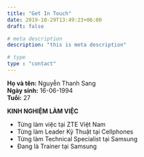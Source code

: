 ```yaml
---
title: "Get In Touch"
date: 2019-10-29T13:49:23+06:00
draft: false

# meta description
description: "this is meta description"

# type
type : "contact"
---
```


**Họ và tên:** Nguyễn Thanh Sang  
**Ngày sinh:** 16-06-1994  
**Tuổi:** 27  

**KINH NGHIỆM LÀM VIỆC**  
* Từng làm việc tại ZTE Việt Nam  
* Từng làm Leader Kỹ Thuật tại Cellphones  
* Từng làm Technical Specialist tại Samsung  
* Đang là Trainer tại Samsung